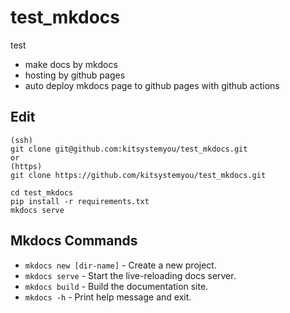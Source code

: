 # test_mkdocs

test
* make docs by mkdocs
* hosting by github pages
* auto deploy mkdocs page to github pages with github actions

## Edit
```
(ssh)
git clone git@github.com:kitsystemyou/test_mkdocs.git
or
(https)
git clone https://github.com/kitsystemyou/test_mkdocs.git

cd test_mkdocs
pip install -r requirements.txt
mkdocs serve
```

## Mkdocs Commands

* `mkdocs new [dir-name]` - Create a new project.
* `mkdocs serve` - Start the live-reloading docs server.
* `mkdocs build` - Build the documentation site.
* `mkdocs -h` - Print help message and exit.